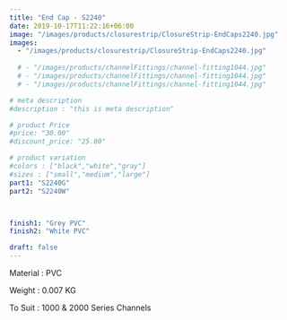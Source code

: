 ```yaml
---
title: "End Cap - S2240"
date: 2019-10-17T11:22:16+06:00
image: "/images/products/closurestrip/ClosureStrip-EndCaps2240.jpg"
images: 
  - "/images/products/closurestrip/ClosureStrip-EndCaps2240.jpg"
  
  # - "/images/products/channelFittings/channel-fitting1044.jpg"
  # - "/images/products/channelFittings/channel-fitting1044.jpg"
  # - "/images/products/channelFittings/channel-fitting1044.jpg"

# meta description
#description : "this is meta description"

# product Price
#price: "30.00"
#discount_price: "25.00"

# product variation
#colors : ["black","white","gray"]
#sizes : ["small","medium","large"]
part1: "S2240G"
part2: "S2240W"



finish1: "Grey PVC"
finish2: "White PVC"

draft: false
---
```


Material : PVC

Weight : 0.007 KG

To Suit : 1000 & 2000 Series Channels

